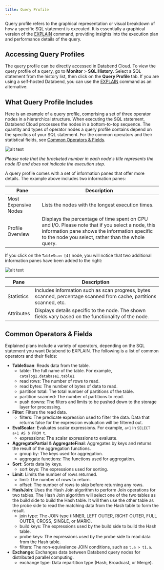 ```yaml
---
title: Query Profile
---
```


Query profile refers to the graphical representation or visual breakdown of how a specific SQL statement is executed. It is essentially a graphical version of the [EXPLAIN](/sql/sql-commands/explain-cmds/explain) command, providing insights into the execution plan and performance details of the query.

## Accessing Query Profiles

The query profile can be directly accessed in Databend Cloud. To view the query profile of a query, go to **Monitor** > **SQL History**. Select a SQL statement from the history list, then click on the **Query Profile** tab. If you are using a self-hosted Databend, you can use the [EXPLAIN](/sql/sql-commands/explain-cmds/explain) command as an alternative.

## What Query Profile Includes

Here is an example of a query profile, comprising a set of three operator nodes in a hierarchical structure. When executing the SQL statement, Databend Cloud processes the nodes in a bottom-to-top sequence. The quantity and types of operator nodes a query profile contains depend on the specifics of your SQL statement. For the common operators and their statistical fields, see [Common Operators & Fields](#common-operators--fields).

![alt text](/img/cloud/query-profile-1.png)

*Please note that the bracketed number in each node's title represents the node ID and does *not* indicate the execution step.*

A query profile comes with a set of information panes that offer more details. The example above includes two information panes:

| Pane                 | Description                                                                                                                                                                                            |
| -------------------- | ------------------------------------------------------------------------------------------------------------------------------------------------------------------------------------------------------ |
| Most Expensive Nodes | Lists the nodes with the longest execution times.                                                                                                                                                      |
| Profile Overview     | Displays the percentage of time spent on CPU and I/O. Please note that if you select a node, this information pane shows the information specific to the node you select, rather than the whole query. |

If you click on the `TableScan [4]` node, you will notice that two additional information panes have been added to the right:

![alt text](/img/cloud/query-profile-2.png)

| Pane       | Description                                                                                                        |
| ---------- | ------------------------------------------------------------------------------------------------------------------ |
| Statistics | Includes information such as scan progress, bytes scanned, percentage scanned from cache, partitions scanned, etc. |
| Attributes | Displays details specific to the node. The shown fields vary based on the functionality of the node.               |

## Common Operators & Fields

Explained plans include a variety of operators, depending on the SQL statement you want Databend to EXPLAIN. The following is a list of common operators and their fields:

* **TableScan**: Reads data from the table.
    - table: The full name of the table. For example, `catalog1.database1.table1`.
    - read rows: The number of rows to read.
    - read bytes: The number of bytes of data to read.
    - partition total: The total number of partitions of the table.
    - partition scanned: The number of partitions to read.
    - push downs: The filters and limits to be pushed down to the storage layer for processing.
* **Filter**: Filters the read data.
    - filters: The predicate expression used to filter the data. Data that returns false for the expression evaluation will be filtered out.
* **EvalScalar**: Evaluates scalar expressions. For example, `a+1` in `SELECT a+1 AS b FROM t`.
    - expressions: The scalar expressions to evaluate.
* **AggregatePartial** & **AggregateFinal**: Aggregates by keys and returns the result of the aggregation functions.
    - group by: The keys used for aggregation.
    - aggregate functions: The functions used for aggregation.
* **Sort**: Sorts data by keys.
    - sort keys: The expressions used for sorting.
* **Limit**: Limits the number of rows returned.
    - limit: The number of rows to return.
    - offset: The number of rows to skip before returning any rows.
* **HashJoin**: Uses the Hash Join algorithm to perform Join operations for two tables. The Hash Join algorithm will select one of the two tables as the build side to build the Hash table. It will then use the other table as the probe side to read the matching data from the Hash table to form the result.
    - join type: The JOIN type (INNER, LEFT OUTER, RIGHT OUTER, FULL OUTER, CROSS, SINGLE, or MARK).
    - build keys: The expressions used by the build side to build the Hash table.
    - probe keys: The expressions used by the probe side to read data from the Hash table.
    - filters: The non-equivalence JOIN conditions, such as `t.a > t1.a`.
* **Exchange**: Exchanges data between Databend query nodes for distributed parallel computing.
    - exchange type: Data repartition type (Hash, Broadcast, or Merge).